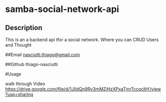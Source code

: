 # samba-social-network-api

## Description
This is an a backend api tfor a social network. Where you can CRUD Users and Thought

##Email
nasciutti.thiago@gmail.com

##Github
thiago-nasciutti

#Usage

walk through Video
https://drive.google.com/file/d/1JIIdQn9Rv3mMZjHzXPxaTjnrTccqclhY/view?usp=sharing
